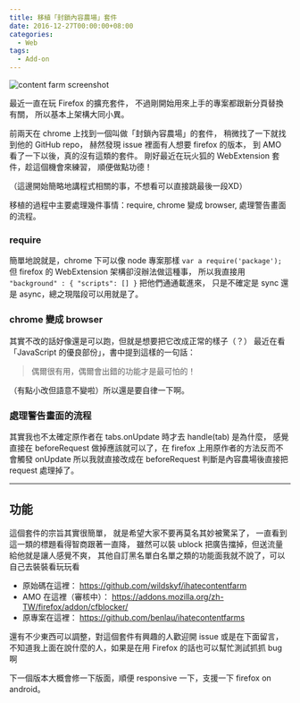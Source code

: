 ```yaml
---
title: 移植「封鎖內容農場」套件
date: 2016-12-27T00:00:00+08:00
categories:
  - Web
tags:
  - Add-on
---
```


![content farm screenshot](//wildsky.cc/blog-images/content_farm_blocker.png)


最近一直在玩 Firefox 的擴充套件，
不過剛開始用來上手的專案都跟新分頁替換有關，
所以基本上架構大同小異。

前兩天在 chrome 上找到一個叫做「封鎖內容農場」的套件，
稍微找了一下就找到他的 GitHub repo，
赫然發現 issue 裡面有人想要 firefox 的版本，
到 AMO 看了一下以後，真的沒有這類的套件。
剛好最近在玩火狐的 WebExtension 套件，趁這個機會來練習，
順便做點功德！

（這邊開始簡略地講程式相關的事，不想看可以直接跳最後一段XD）

移植的過程中主要處理幾件事情：require, chrome 變成 browser, 處理警告畫面的流程。

### require

簡單地說就是，chrome 下可以像 node 專案那樣 `var a require('package');`
但 firefox 的 WebExtension 架構卻沒辦法做這種事，
所以我直接用 `"background" : { "scripts": [] }` 把他們通通載進來，
只是不確定是 sync 還是 async，總之現階段可以用就是了。


### chrome 變成 browser

其實不改的話好像還是可以跑，但就是想要把它改成正常的樣子（？）
最近在看「JavaScript 的優良部份」，書中提到這樣的一句話：

> 偶爾很有用，偶爾會出錯的功能才是最可怕的！

（有點小改但語意不變啦）所以還是要自律一下啊。


### 處理警告畫面的流程

其實我也不太確定原作者在 tabs.onUpdate 時才去 handle(tab) 是為什麼，
感覺直接在 beforeRequest 做掉應該就可以了，在 firefox 上用原作者的方法反而不會觸發 onUpdate
所以我就直接改成在 beforeRequest 判斷是內容農場後直接把 request 處理掉了。


---


## 功能

這個套件的宗旨其實很簡單，
就是希望大家不要再莫名其妙被驚呆了，
一直看到這一類的標題看得智商跟著一直降，
雖然可以裝 ublock 把廣告擋掉，但送流量給他就是讓人感覺不爽，
其他自訂黑名單白名單之類的功能面我就不說了，可以自己去裝裝看玩玩看

* 原始碼在這裡： <https://github.com/wildskyf/ihatecontentfarm>
* AMO 在這裡（審核中）： <https://addons.mozilla.org/zh-TW/firefox/addon/cfblocker/>
* 原專案在這裡： <https://github.com/benlau/ihatecontentfarms>

還有不少東西可以調整，對這個套件有興趣的人歡迎開 issue 或是在下面留言，
不知道我上面在說什麼的人，如果是在用 Firefox 的話也可以幫忙測試抓抓 bug 啊

下一個版本大概會修一下版面，順便 responsive 一下，支援一下 firefox on android。
